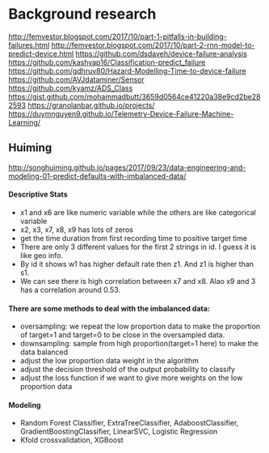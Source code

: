 # Background research

http://femvestor.blogspot.com/2017/10/part-1-pitfalls-in-building-failures.html
http://femvestor.blogspot.com/2017/10/part-2-rnn-model-to-predict-device.html
https://github.com/dsdaveh/device-failure-analysis
https://github.com/kashyap16/Classification-predict_failure
https://github.com/gdhruv80/Hazard-Modelling-Time-to-device-failure
https://github.com/AVJdataminer/Sensor
https://github.com/kyamz/ADS_Class
https://gist.github.com/mohammadbutt/3659d0564ce41220a38e9cd2be282593
https://granolanbar.github.io/projects/
https://duymnguyen9.github.io/Telemetry-Device-Failure-Machine-Learning/    


## Huiming
http://songhuiming.github.io/pages/2017/09/23/data-engineering-and-modeling-01-predict-defaults-with-imbalanced-data/

#### Descriptive Stats
* x1 and x6 are like numeric variable while the others are like categorical variable  
* x2, x3, x7, x8, x9 has lots of zeros  
* get the time duration from first recording time to positive target time   
* There are only 3 different values for the first 2 strings in id. I guess it is like geo info.  
* By id it shows w1 has higher default rate then z1. And z1 is higher than s1. 
* We can see there is high correlation between x7 and x8. Alao x9 and 3 has a correlation around 0.53.   

#### There are some methods to deal with the imbalanced data:
* oversampling: we repeat the low proportion data to make the proportion of target=1 and target=0 to be close in the oversampled data.
* downsampling: sample from high proportion(target=1 here) to make the data balanced
* adjust the low proportion data weight in the algorithm
* adjust the decision threshold of the output probability to classify
* adjust the loss function if we want to give more weights on the low proportion data

#### Modeling
* Random Forest Classifier, ExtraTreeClassifier, AdaboostClassifier, GradientBoostingClassifier, LinearSVC, Logistic Regression
* Kfold crossvalidation, XGBoost  
